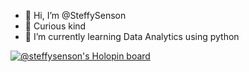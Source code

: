 - 👋 Hi, I’m @SteffySenson
- 👀 Curious kind
- 🌱 I’m currently learning Data Analytics using python

[![@steffysenson's Holopin board](https://holopin.me/steffysenson)](https://holopin.io/@steffysenson)

<!---
SteffySenson/SteffySenson is a ✨ special ✨ repository because its `README.md` (this file) appears on your GitHub profile.
You can click the Preview link to take a look at your changes.
--->
